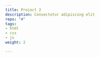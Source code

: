 ```yaml
---
title: Project 2
description: Consectetur adipiscing elit
repo: "#"
tags:
- html
- css
- js
weight: 2

---
```

